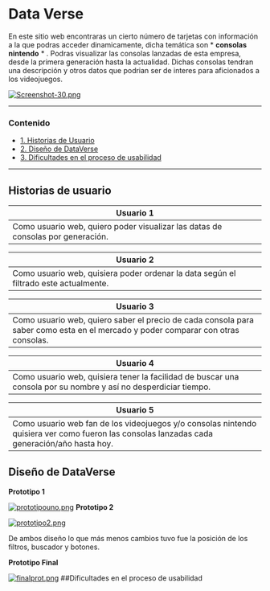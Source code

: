 # Data Verse
En este sitio web encontraras un cierto número de tarjetas con información a la que podras acceder dinamicamente, dicha temática son * **consolas nintendo** * .
Podras visualizar las consolas lanzadas de esta empresa, desde la primera generación hasta la actualidad.
Dichas consolas tendran una descripción y otros datos que podrian ser de interes para aficionados a los videojuegos.

[![Screenshot-30.png](https://i.postimg.cc/SxgNY2Hj/Screenshot-30.png)](https://postimg.cc/cv8NVHxN)

------
### Contenido
* [ 1. Historias de Usuario](#historias-de-usuario)
* [ 2. Diseño de DataVerse](#diseño-de-dataverse)
* [ 3. Dificultades en el proceso de usabilidad](#dificultades-en-el-proceso-de-usabilidad)
------

## Historias de usuario

| Usuario    1      |
| -----------------|
| Como usuario web, quiero poder visualizar las datas de consolas por generación. |

| Usuario   2      |
| -----------------|
| Como usuario web, quisiera poder ordenar la data según el filtrado este actualmente.       |

| Usuario   3      |
| -----------------|
| Como usuario web, quiero saber el precio de cada consola para saber como esta en el mercado y poder comparar con otras consolas. |

| Usuario   4      |
| -----------------|
| Como usuario web, quisiera tener la facilidad de buscar una consola por su nombre y así no desperdiciar tiempo.  |

| Usuario   5      |
| -----------------|
| Como usuario web fan de los videojuegos y/o consolas nintendo quisiera ver como fueron las consolas lanzadas cada generación/año hasta hoy. |

## Diseño de DataVerse
**Prototipo 1**

[![prototipouno.png](https://i.postimg.cc/j2C3d9VM/prototipouno.png)](https://postimg.cc/LgK3xx8P)
**Prototipo 2**

[![prototipo2.png](https://i.postimg.cc/59kkkxvT/prototipo2.png)](https://postimg.cc/K4BN1h0D)

De ambos diseño lo que más menos cambios tuvo fue la posición de los filtros, buscador y botones.

**Prototipo Final**

[![finalprot.png](https://i.postimg.cc/ZRLXvy50/finalprot.png)](https://postimg.cc/62yMDqRN)
##Dificultades en el proceso de usabilidad
